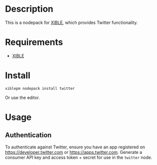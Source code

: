 # Description
This is a nodepack for [XIBLE](https://xible.io), which provides Twitter functionality.

# Requirements
- [XIBLE](https://xible.io)

# Install
```
xiblepm nodepack install twitter
```
Or use the editor.

# Usage

## Authentication
To authenticate against Twitter, ensure you have an app registered on https://developer.twitter.com or https://apps.twitter.com.
Generate a consumer API key and access token + secret for use in the `twitter` node.
